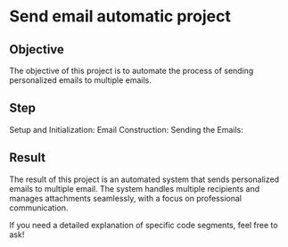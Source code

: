 # Send email automatic project
## Objective
The objective of this project is to automate the process of sending personalized emails to multiple emails.

## Step
Setup and Initialization:
Email Construction:
Sending the Emails:

## Result
The result of this project is an automated system that sends personalized emails to multiple email. The system handles multiple recipients and manages attachments seamlessly, with a focus on professional communication.

If you need a detailed explanation of specific code segments, feel free to ask!